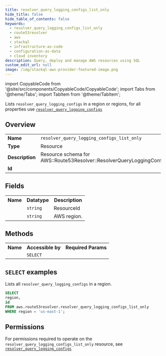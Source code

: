 ```yaml
---
title: resolver_query_logging_configs_list_only
hide_title: false
hide_table_of_contents: false
keywords:
  - resolver_query_logging_configs_list_only
  - route53resolver
  - aws
  - stackql
  - infrastructure-as-code
  - configuration-as-data
  - cloud inventory
description: Query, deploy and manage AWS resources using SQL
custom_edit_url: null
image: /img/stackql-aws-provider-featured-image.png
---
```


import CopyableCode from '@site/src/components/CopyableCode/CopyableCode';
import Tabs from '@theme/Tabs';
import TabItem from '@theme/TabItem';

Lists <code>resolver_query_logging_configs</code> in a region or regions, for all properties use <a href="/services/serviceName/resolver_query_logging_configs/"><code>resolver_query_logging_configs</code></a>

## Overview
<table>
<tbody>
<tr><td><b>Name</b></td><td><code>resolver_query_logging_configs_list_only</code></td></tr>
<tr><td><b>Type</b></td><td>Resource</td></tr>
<tr><td><b>Description</b></td><td>Resource schema for AWS::Route53Resolver::ResolverQueryLoggingConfig.</td></tr>
<tr><td><b>Id</b></td><td><CopyableCode code="aws.route53resolver.resolver_query_logging_configs_list_only" /></td></tr>
</tbody>
</table>

## Fields
<table>
<tbody>
<tr><th>Name</th><th>Datatype</th><th>Description</th></tr><tr><td><CopyableCode code="id" /></td><td><code>string</code></td><td>ResourceId</td></tr>
<tr><td><CopyableCode code="region" /></td><td><code>string</code></td><td>AWS region.</td></tr>
</tbody>
</table>

## Methods

<table>
<tbody>
  <tr>
    <th>Name</th>
    <th>Accessible by</th>
    <th>Required Params</th>
  </tr>
  <tr>
    <td><CopyableCode code="list_resources" /></td>
    <td><code>SELECT</code></td>
    <td><CopyableCode code="region" /></td>
  </tr>
</tbody>
</table>

## `SELECT` examples
Lists all <code>resolver_query_logging_configs</code> in a region.
```sql
SELECT
region,
id
FROM aws.route53resolver.resolver_query_logging_configs_list_only
WHERE region = 'us-east-1';
```


## Permissions

For permissions required to operate on the <code>resolver_query_logging_configs_list_only</code> resource, see <a href="/services/route53resolver/resolver_query_logging_configs/#permissions"><code>resolver_query_logging_configs</code></a>

